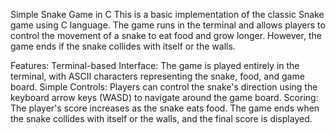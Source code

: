 Simple Snake Game in C
This is a basic implementation of the classic Snake game using C language. The game runs in the terminal and allows players to control the movement of a snake to eat food and grow longer. However, the game ends if the snake collides with itself or the walls.

Features:
Terminal-based Interface: The game is played entirely in the terminal, with ASCII characters representing the snake, food, and game board.
Simple Controls: Players can control the snake's direction using the keyboard arrow keys (WASD) to navigate around the game board.
Scoring: The player's score increases as the snake eats food. The game ends when the snake collides with itself or the walls, and the final score is displayed.
